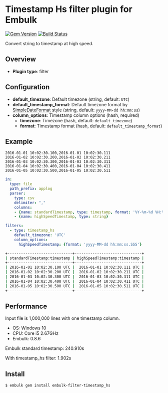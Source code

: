 # Timestamp Hs filter plugin for Embulk

[![Gem Version](https://badge.fury.io/rb/embulk-filter-timestamp_hs.svg)](https://badge.fury.io/rb/embulk-filter-timestamp_hs)
[![Build Status](https://travis-ci.org/arenahito/embulk-filter-timestamp_hs.svg?branch=master)](https://travis-ci.org/arenahito/embulk-filter-timestamp_hs)

Convert string to timestamp at high speed.

## Overview

* **Plugin type**: filter

## Configuration

- **default_timezone**: Default timezone (string, default: `UTC`)
- **default_timestamp_format**: Default timezone format by [SimpleDateFormat](http://docs.oracle.com/javase/7/docs/api/java/text/SimpleDateFormat.html) style (string, default: `yyyy-MM-dd hh:mm:ss`)
- **column_options**: Timestamp column options (hash, required)
  - **timezone**: Timezone (hash, default: `default_timezone`)
  - **format**: Timestamp format (hash, default: `default_timestamp_format`)

## Example

```csv
2016-01-01 10:02:30.100,2016-01-01 10:02:30.111
2016-01-02 10:02:30.200,2016-01-02 10:02:30.211
2016-01-03 10:02:30.300,2016-01-03 10:02:30.311
2016-01-04 10:02:30.400,2016-01-04 10:02:30.411
2016-01-05 10:02:30.500,2016-01-05 10:02:30.511
```

```yaml
in:
  type: file
  path_prefix: applog
  parser:
    type: csv
    delimiter: ","
    columns:
    - {name: standardTimestamp, type: timestamp, format: '%Y-%m-%d %H:%M:%S.%L'}
    - {name: highSpeedTimestamp, type: string}

filters:
  - type: timestamp_hs
    default_timezone: 'UTC'
    column_options:
      highSpeedTimestamp: {format: 'yyyy-MM-dd hh:mm:ss.SSS'}
```

```sh
+-----------------------------+------------------------------+
| standardTimestamp:timestamp | highSpeedTimestamp:timestamp |
+-----------------------------+------------------------------+
| 2016-01-01 10:02:30.100 UTC |  2016-01-01 10:02:30.111 UTC |
| 2016-01-02 10:02:30.200 UTC |  2016-01-02 10:02:30.211 UTC |
| 2016-01-03 10:02:30.300 UTC |  2016-01-03 10:02:30.311 UTC |
| 2016-01-04 10:02:30.400 UTC |  2016-01-04 10:02:30.411 UTC |
| 2016-01-05 10:02:30.500 UTC |  2016-01-05 10:02:30.511 UTC |
+-----------------------------+------------------------------+
```

## Performance

Input file is 1,000,000 lines with one timestamp column.

- OS: Windows 10
- CPU: Core i5 2.67GHz
- Embulk: 0.8.6

Embulk standard timestamp: 240.910s

With timestamp_hs filter: 1.902s

## Install

```sh
$ embulk gem install embulk-filter-timestamp_hs
```
